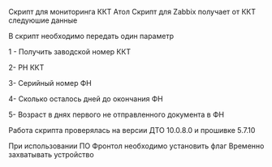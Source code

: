 Скрипт для мониторинга ККТ Атол
Скрипт для Zabbix получает от ККТ следуюшие данные

В скрипт необходимо передать один параметр

1 - Получить заводской номер ККТ

2- РН ККТ

3- Серийный номер ФН

4- Сколько осталось дней до окончания ФН

5- Возраст в днях первого не отправленного документа в ФН


Работа скрипта проверялась на версии ДТО 10.0.8.0 и прошивке 5.7.10


При использовании ПО Фронтол необходимо установить флаг Временно захватывать устройство
